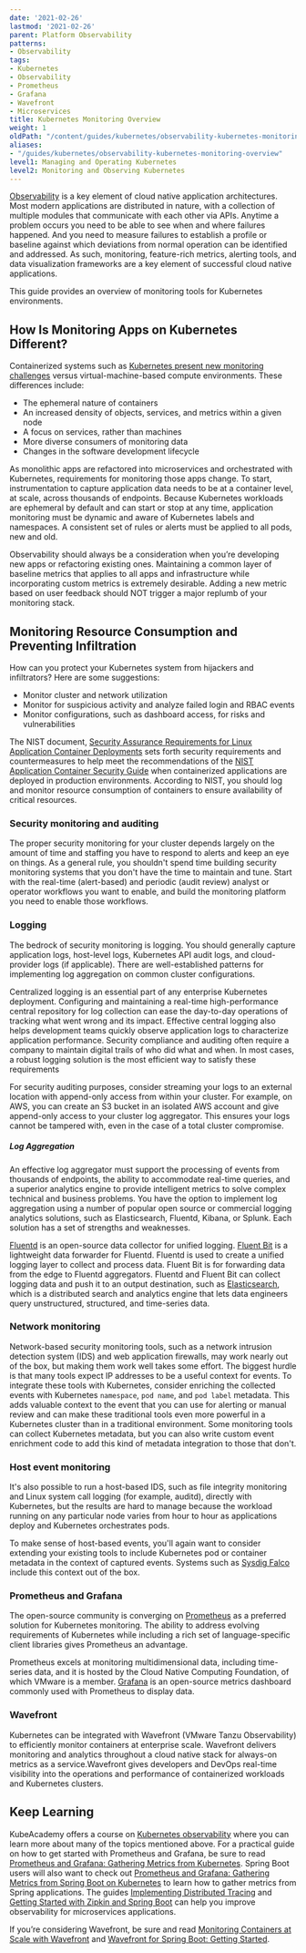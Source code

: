 ```yaml
---
date: '2021-02-26'
lastmod: '2021-02-26'
parent: Platform Observability
patterns:
- Observability
tags:
- Kubernetes
- Observability
- Prometheus
- Grafana
- Wavefront
- Microservices
title: Kubernetes Monitoring Overview
weight: 1
oldPath: "/content/guides/kubernetes/observability-kubernetes-monitoring-overview.md"
aliases:
- "/guides/kubernetes/observability-kubernetes-monitoring-overview"
level1: Managing and Operating Kubernetes
level2: Monitoring and Observing Kubernetes
---
```


[Observability](https://tanzu.vmware.com/what-is-observability) is a key element of cloud native application architectures. Most modern applications are distributed in nature, with a collection of multiple modules that communicate with each other via APIs. Anytime a problem occurs you need to be able to see when and where failures happened. And you need to measure failures to establish a profile or baseline against which deviations from normal operation can be identified and addressed. As such, monitoring, feature-rich metrics, alerting tools, and data visualization frameworks are a key element of successful cloud native applications.

This guide provides an overview of monitoring tools for Kubernetes environments.

## How Is Monitoring Apps on Kubernetes Different?

Containerized systems such as [Kubernetes present new monitoring challenges](https://tanzu.vmware.com/kubernetes-monitoring) versus virtual-machine-based compute environments. These differences include:

* The ephemeral nature of containers
* An increased density of objects, services, and metrics within a given node
* A focus on services, rather than machines
* More diverse consumers of monitoring data 
* Changes in the software development lifecycle

As monolithic apps are refactored into microservices and orchestrated with Kubernetes, requirements for monitoring those apps change. To start, instrumentation to capture application data needs to be at a container level, at scale, across thousands of endpoints. Because Kubernetes workloads are ephemeral by default and can start or stop at any time, application monitoring must be dynamic and aware of Kubernetes labels and namespaces. A consistent set of rules or alerts must be applied to all pods, new and old.

Observability should always be a consideration when you’re developing new apps or refactoring existing ones. Maintaining a common layer of baseline metrics that applies to all apps and infrastructure while incorporating custom metrics is extremely desirable. Adding a new metric based on user feedback should NOT trigger a major replumb of your monitoring stack.

## Monitoring Resource Consumption and Preventing Infiltration

How can you protect your Kubernetes system from hijackers and infiltrators? Here are some suggestions:

* Monitor cluster and network utilization
* Monitor for suspicious activity and analyze failed login and RBAC events
* Monitor configurations, such as dashboard access, for risks and vulnerabilities

The NIST document, [Security Assurance Requirements for Linux Application Container Deployments](https://nvlpubs.nist.gov/nistpubs/ir/2017/NIST.IR.8176.pdf) sets forth security requirements and countermeasures to help meet the recommendations of the [NIST Application Container Security Guide](https://csrc.nist.gov/publications/detail/sp/800-190/final) when containerized applications are deployed in production environments. According to NIST, you should log and monitor resource consumption of containers to ensure availability of critical resources.

### Security monitoring and auditing

The proper security monitoring for your cluster depends largely on the amount of time and staffing you have to respond to alerts and keep an eye on things. As a general rule, you shouldn't spend time building security monitoring systems that you don't have the time to maintain and tune. Start with the real-time \(alert-based\) and periodic \(audit review\) analyst or operator workflows you want to enable, and build the monitoring platform you need to enable those workflows.

### Logging

The bedrock of security monitoring is logging. You should generally capture application logs, host-level logs, Kubernetes API audit logs, and cloud-provider logs \(if applicable\). There are well-established patterns for implementing log aggregation on common cluster configurations.

Centralized logging is an essential part of any enterprise Kubernetes deployment. Configuring and maintaining a real-time high-performance central repository for log collection can ease the day-to-day operations of tracking what went wrong and its impact. Effective central logging also helps development teams quickly observe application logs to characterize application performance. Security compliance and auditing often require a company to maintain digital trails of who did what and when. In most cases, a robust logging solution is the most efficient way to satisfy these requirements

For security auditing purposes, consider streaming your logs to an external location with append-only access from within your cluster. For example, on AWS, you can create an S3 bucket in an isolated AWS account and give append-only access to your cluster log aggregator. This ensures your logs cannot be tampered with, even in the case of a total cluster compromise.

##### Log Aggregation

An effective log aggregator must support the processing of events from thousands of endpoints, the ability to accommodate real-time queries, and a superior analytics engine to provide intelligent metrics to solve complex technical and business problems. You have the option to implement log aggregation using a number of popular open source or commercial logging analytics solutions, such as Elasticsearch, Fluentd, Kibana, or Splunk. Each solution has a set of strengths and weaknesses. 

[Fluentd](https://www.fluentd.org) is an open-source data collector for unified logging. [Fluent Bit](https://fluentbit.io) is a lightweight data forwarder for Fluentd. Fluentd is used to create a unified logging layer to collect and process data. Fluent Bit is for forwarding data from the edge to Fluentd aggregators. Fluentd and Fluent Bit can collect logging data and push it to an output destination, such as [Elasticsearch](https://www.elastic.co), which is a distributed search and analytics engine that lets data engineers query unstructured, structured, and time-series data.

### Network monitoring

Network-based security monitoring tools, such as a network intrusion detection system \(IDS\) and web application firewalls, may work nearly out of the box, but making them work well takes some effort. The biggest hurdle is that many tools expect IP addresses to be a useful context for events. To integrate these tools with Kubernetes, consider enriching the collected events with Kubernetes `namespace`, `pod name`, and `pod label` metadata. This adds valuable context to the event that you can use for alerting or manual review and can make these traditional tools even more powerful in a Kubernetes cluster than in a traditional environment. Some monitoring tools can collect Kubernetes metadata, but you can also write custom event enrichment code to add this kind of metadata integration to those that don't. 

### Host event monitoring

It's also possible to run a host-based IDS, such as file integrity monitoring and Linux system call logging \(for example, auditd\), directly with Kubernetes, but the results are hard to manage because the workload running on any particular node varies from hour to hour as applications deploy and Kubernetes orchestrates pods.

To make sense of host-based events, you'll again want to consider extending your existing tools to include Kubernetes pod or container metadata in the context of captured events. Systems such as [Sysdig Falco](https://sysdig.com/opensource/falco/) include this context out of the box.

### Prometheus and Grafana

The open-source community is converging on [Prometheus](https://prometheus.io) as a preferred solution for Kubernetes monitoring. The ability to address evolving requirements of Kubernetes while including a rich set of language-specific client libraries gives Prometheus an advantage.

Prometheus excels at monitoring multidimensional data, including time-series data, and it is hosted by the Cloud Native Computing Foundation, of which VMware is a member. [Grafana](https://grafana.com) is an open-source metrics dashboard commonly used with Prometheus to display data. 

### Wavefront

Kubernetes can be integrated with Wavefront (VMware Tanzu Observability) to efficiently monitor containers at enterprise scale. Wavefront delivers monitoring and analytics throughout a cloud native stack for always-on metrics as a service.Wavefront gives developers and DevOps real-time visibility into the operations and performance of containerized workloads and Kubernetes clusters.

## Keep Learning

KubeAcademy offers a course on [Kubernetes observability](https://kube.academy/courses/introduction-to-observability) where you can learn more about many of the topics mentioned above. For a practical guide on how to get started with Prometheus and Grafana, be sure to read [Prometheus and Grafana: Gathering Metrics from Kubernetes](/guides/kubernetes/prometheus-grafana-p1/). Spring Boot users will also want to check out [Prometheus and Grafana: Gathering Metrics from Spring Boot on Kubernetes](/guides/spring/spring-prometheus/) to learn how to gather metrics from Spring applications. The guides [Implementing Distributed Tracing](/guides/microservices/distributed-tracing) and [Getting Started with Zipkin and Spring Boot](/guides/spring/spring-zipkin/) can help you improve observability for microservices applications.

If you’re considering Wavefront, be sure and read [Monitoring Containers at Scale with Wavefront](/guides/kubernetes/monitoring-at-scale-wavefront) and [Wavefront for Spring Boot: Getting Started](/guides/spring/spring-wavefront-gs/).